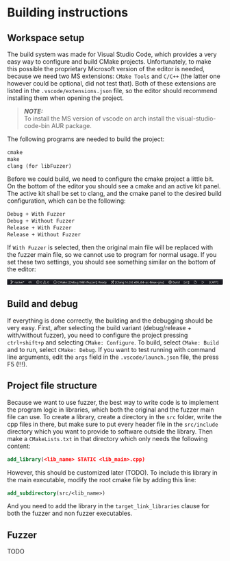 # Building instructions

## Workspace setup

The build system was made for Visual Studio Code, which provides a very easy way to configure and build CMake projects.
Unfortunately, to make this possible the proprietary Microsoft version of the editor is needed, because we need two MS extensions: `CMake Tools` and `C/C++` (the latter one however could be optional, did not test that). Both of these extensions are listed in the `.vscode/extensions.json` file, so the editor should recommend installing them when opening the project.

> **_NOTE:_**  
> To install the MS version of vscode on arch install the visual-studio-code-bin AUR package.

The following programs are needed to build the project:

```
cmake
make
clang (for libFuzzer)
```

Before we could build, we need to configure the cmake project a little bit. On the bottom of the editor you should see a cmake and an active kit panel. The active kit shall be set to clang, and the cmake panel to the desired build configuration, which can be the following:

```
Debug + With Fuzzer
Debug + Without Fuzzer
Release + With Fuzzer
Release + Without Fuzzer
```

If `With Fuzzer` is selected, then the original main file will be replaced with the fuzzer main file, so we cannot use to program for normal usage.
If you set these two settings, you should see something similar on the bottom of the editor:

![example config panel](img/config.png)

## Build and debug

If everything is done correctly, the building and the debugging should be very easy. First, after selecting the build variant (debug/release + with/without fuzzer), you need to configure the project pressing `ctrl+shift+p` and selecting `CMake: Configure`. To build, select `CMake: Build` and to run, select `CMake: Debug`. If you want to test running with command line arguments, edit the `args` field in the `.vscode/launch.json` file, the press F5 (!!!).

## Project file structure
Because we want to use fuzzer, the best way to write code is to implement the program logic in libraries, which both the original and the fuzzer main file can use.
To create a library, create a directory in the `src` folder, write the cpp files in there, but make sure to put every header file in the `src/include` directory which you want to provide to software outside the library.
Then make a `CMakeLists.txt` in that directory which only needs the following content:
```cmake
add_library(<lib_name> STATIC <lib_main>.cpp)
```

However, this should be customized later (TODO).
To include this library in the main executable, modify the root cmake file by adding this line:
```cmake
add_subdirectory(src/<lib_name>)
```
And you need to add the library in the `target_link_libraries` clause for both the fuzzer and non fuzzer executables.

## Fuzzer

TODO
